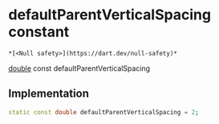 


# defaultParentVerticalSpacing constant




    *[<Null safety>](https://dart.dev/null-safety)*


[double](https://api.flutter.dev/flutter/dart-core/double-class.html) const defaultParentVerticalSpacing
  







## Implementation

```dart
static const double defaultParentVerticalSpacing = 2;


```







